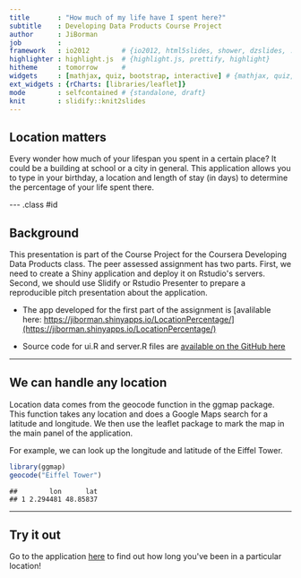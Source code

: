 ```yaml
---
title       : "How much of my life have I spent here?"
subtitle    : Developing Data Products Course Project
author      : JiBorman
job         : 
framework   : io2012        # {io2012, html5slides, shower, dzslides, ...}
highlighter : highlight.js  # {highlight.js, prettify, highlight}
hitheme     : tomorrow      # 
widgets     : [mathjax, quiz, bootstrap, interactive] # {mathjax, quiz, bootstrap}
ext_widgets : {rCharts: [libraries/leaflet]}
mode        : selfcontained # {standalone, draft}
knit        : slidify::knit2slides
---
```


## Location matters

Every wonder how much of your lifespan you spent in a certain place? It could be a building at school or a city in general. This application allows you to type in your birthday, a location and length of stay (in days) to determine the percentage of your life spent there. 

--- .class #id 


## Background
This presentation is part of the Course Project for the Coursera Developing Data Products class. The peer assessed assignment has two parts. First, we need to create a Shiny application and deploy it on Rstudio's servers. Second, we should use Slidify or Rstudio Presenter to prepare a reproducible pitch presentation about the application. 

- The app developed for the first part of the assignment is [avalilable here: https://jiborman.shinyapps.io/LocationPercentage/](https://jiborman.shinyapps.io/LocationPercentage/)

- Source code for ui.R and server.R files are [available on the GitHub here](https://github.com/jiborman/DDP_Week4Project)

---

## We can handle any location

Location data comes from the $\text{geocode}$ function in the $\text{ggmap}$ package. This function takes any location and does a Google Maps search for a latitude and longitude. We then use the leaflet package to mark the map in the main panel of the application. 

For example, we can look up the longitude and latitude of the Eiffel Tower.

```r
library(ggmap)
geocode("Eiffel Tower")
```

```
##        lon      lat
## 1 2.294481 48.85837
```

---
## Try it out

Go to the application [here](https://jiborman.shinyapps.io/LocationPercentage/) to find out how long you've been in a particular location!




